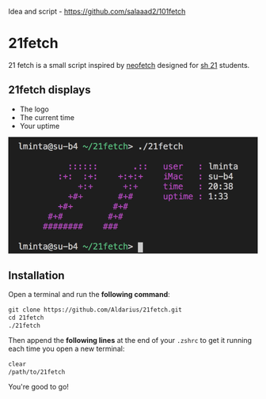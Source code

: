 Idea and script - https://github.com/salaaad2/101fetch

# 21fetch

21 fetch is a small script inspired by [neofetch](https://github.com/dylanaraps/neofetch) designed for [sh 21](https://21-school.ru/) students.

## 21fetch displays

* The logo
* The current time
* Your uptime


![21fetch in action](https://github.com/Aldarius/21fetch/blob/master/21fetch.png)

## Installation

Open a terminal and run the **following command**:
```shell
git clone https://github.com/Aldarius/21fetch.git
cd 21fetch
./21fetch
```

Then append the **following lines** at the end of your `.zshrc` to get it running each time you open a new terminal:

```shell
clear
/path/to/21fetch
```

You're good to go!
